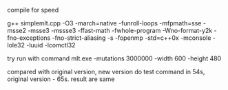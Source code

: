 compile for speed

g++ simplemlt.cpp -O3 -march=native -funroll-loops -mfpmath=sse -msse2 -msse3 -mssse3  -ffast-math -fwhole-program -Wno-format-y2k  -fno-exceptions -fno-strict-aliasing -s -fopenmp -std=c++0x -mconsole -lole32 -luuid -lcomctl32

try run with command
mlt.exe -mutations 3000000 -width 600 -height 480

compared with original version, new version do test command in 54s, original version - 65s. result are same

